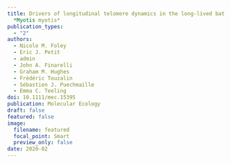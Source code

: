 ```yaml
---
title: Drivers of longitudinal telomere dynamics in the long‐lived bat species,
  *Myotis myotis*
publication_types:
  - "2"
authors:
  - Nicole M. Foley
  - Eric J. Petit
  - admin
  - John A. Finarelli
  - Graham M. Hughes
  - Frédéric Touzalin
  - Sébastien J. Puechmaille
  - Emma C. Teeling
doi: 10.1111/mec.15395
publication: Molecular Ecology
draft: false
featured: false
image:
  filename: featured
  focal_point: Smart
  preview_only: false
date: 2020-02
---
```

